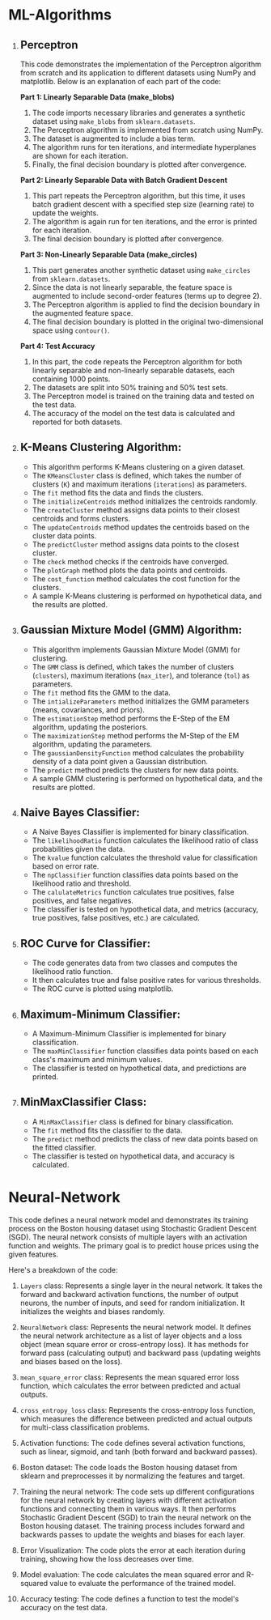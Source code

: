 # ML-Algorithms

1. ## Perceptron

   This code demonstrates the implementation of the Perceptron algorithm from scratch and its application to different datasets using NumPy and matplotlib. Below is an explanation of each part of the code:
   
   **Part 1: Linearly Separable Data (make_blobs)**
   
   1. The code imports necessary libraries and generates a synthetic dataset using `make_blobs` from `sklearn.datasets`.
   2. The Perceptron algorithm is implemented from scratch using NumPy.
   3. The dataset is augmented to include a bias term.
   4. The algorithm runs for ten iterations, and intermediate hyperplanes are shown for each iteration.
   5. Finally, the final decision boundary is plotted after convergence.
   
   **Part 2: Linearly Separable Data with Batch Gradient Descent**
   
   1. This part repeats the Perceptron algorithm, but this time, it uses batch gradient descent with a specified step size (learning rate) to update the weights.
   2. The algorithm is again run for ten iterations, and the error is printed for each iteration.
   3. The final decision boundary is plotted after convergence.
   
   **Part 3: Non-Linearly Separable Data (make_circles)**
   
   1. This part generates another synthetic dataset using `make_circles` from `sklearn.datasets`.
   2. Since the data is not linearly separable, the feature space is augmented to include second-order features (terms up to degree 2).
   3. The Perceptron algorithm is applied to find the decision boundary in the augmented feature space.
   4. The final decision boundary is plotted in the original two-dimensional space using `contour()`.
   
   **Part 4: Test Accuracy**
   
   1. In this part, the code repeats the Perceptron algorithm for both linearly separable and non-linearly separable datasets, each containing 1000 points.
   2. The datasets are split into 50% training and 50% test sets.
   3. The Perceptron model is trained on the training data and tested on the test data.
   4. The accuracy of the model on the test data is calculated and reported for both datasets.

2. ## K-Means Clustering Algorithm:
   - This algorithm performs K-Means clustering on a given dataset.
   - The `KMeansCluster` class is defined, which takes the number of clusters (`K`) and maximum iterations (`iterations`) as parameters.
   - The `fit` method fits the data and finds the clusters.
   - The `initializeCentroids` method initializes the centroids randomly.
   - The `createCluster` method assigns data points to their closest centroids and forms clusters.
   - The `updateCentroids` method updates the centroids based on the cluster data points.
   - The `predictCluster` method assigns data points to the closest cluster.
   - The `check` method checks if the centroids have converged.
   - The `plotGraph` method plots the data points and centroids.
   - The `cost_function` method calculates the cost function for the clusters.
   - A sample K-Means clustering is performed on hypothetical data, and the results are plotted.


3. ## Gaussian Mixture Model (GMM) Algorithm:
   - This algorithm implements Gaussian Mixture Model (GMM) for clustering.
   - The `GMM` class is defined, which takes the number of clusters (`clusters`), maximum iterations (`max_iter`), and tolerance (`tol`) as parameters.
   - The `fit` method fits the GMM to the data.
   - The `intializeParameters` method initializes the GMM parameters (means, covariances, and priors).
   - The `estimationStep` method performs the E-Step of the EM algorithm, updating the posteriors.
   - The `maximizationStep` method performs the M-Step of the EM algorithm, updating the parameters.
   - The `gaussianDensityFunction` method calculates the probability density of a data point given a Gaussian distribution.
   - The `predict` method predicts the clusters for new data points.
   - A sample GMM clustering is performed on hypothetical data, and the results are plotted.

4. ## Naive Bayes Classifier:
   - A Naive Bayes Classifier is implemented for binary classification.
   - The `likelihoodRatio` function calculates the likelihood ratio of class probabilities given the data.
   - The `kvalue` function calculates the threshold value for classification based on error rate.
   - The `npClassifier` function classifies data points based on the likelihood ratio and threshold.
   - The `calulateMetrics` function calculates true positives, false positives, and false negatives.
   - The classifier is tested on hypothetical data, and metrics (accuracy, true positives, false positives, etc.) are calculated.

5. ## ROC Curve for Classifier:
   - The code generates data from two classes and computes the likelihood ratio function.
   - It then calculates true and false positive rates for various thresholds.
   - The ROC curve is plotted using matplotlib.

6. ## Maximum-Minimum Classifier:
   - A Maximum-Minimum Classifier is implemented for binary classification.
   - The `maxMinClassifier` function classifies data points based on each class's maximum and minimum values.
   - The classifier is tested on hypothetical data, and predictions are printed.

7. ## MinMaxClassifier Class:
   - A `MinMaxClassifier` class is defined for binary classification.
   - The `fit` method fits the classifier to the data.
   - The `predict` method predicts the class of new data points based on the fitted classifier.
   - The classifier is tested on hypothetical data, and accuracy is calculated.



# Neural-Network

This code defines a neural network model and demonstrates its training process on the Boston housing dataset using Stochastic Gradient Descent (SGD). The neural network consists of multiple layers with an activation function and weights. The primary goal is to predict house prices using the given features.

Here's a breakdown of the code:

1. `Layers` class: Represents a single layer in the neural network. It takes the forward and backward activation functions, the number of output neurons, the number of inputs, and seed for random initialization. It initializes the weights and biases randomly.

2. `NeuralNetwork` class: Represents the neural network model. It defines the neural network architecture as a list of layer objects and a loss object (mean square error or cross-entropy loss). It has methods for forward pass (calculating output) and backward pass (updating weights and biases based on the loss).

3. `mean_square_error` class: Represents the mean squared error loss function, which calculates the error between predicted and actual outputs.

4. `cross_entropy_loss` class: Represents the cross-entropy loss function, which measures the difference between predicted and actual outputs for multi-class classification problems.

5. Activation functions: The code defines several activation functions, such as linear, sigmoid, and tanh (both forward and backward passes).

6. Boston dataset: The code loads the Boston housing dataset from sklearn and preprocesses it by normalizing the features and target.

7. Training the neural network: The code sets up different configurations for the neural network by creating layers with different activation functions and connecting them in various ways. It then performs Stochastic Gradient Descent (SGD) to train the neural network on the Boston housing dataset. The training process includes forward and backwards passes to update the weights and biases for each layer.

8. Error Visualization: The code plots the error at each iteration during training, showing how the loss decreases over time.

9. Model evaluation: The code calculates the mean squared error and R-squared value to evaluate the performance of the trained model.

10. Accuracy testing: The code defines a function to test the model's accuracy on the test data.



